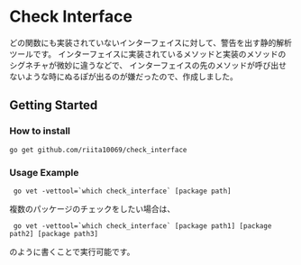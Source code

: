 # Check Interface
どの関数にも実装されていないインターフェイスに対して、警告を出す静的解析ツールです。
インターフェイスに実装されているメソッドと実装のメソッドのシグネチャが微妙に違うなどで、
インターフェイスの先のメソッドが呼び出せないような時にぬるぽが出るのが嫌だったので、作成しました。

## Getting Started

### How to install

```
go get github.com/riita10069/check_interface
```

### Usage Example

```
 go vet -vettool=`which check_interface` [package path]
```

複数のパッケージのチェックをしたい場合は、

```
 go vet -vettool=`which check_interface` [package path1] [package path2] [package path3]
```

のように書くことで実行可能です。

